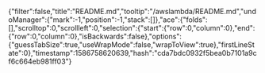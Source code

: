 {"filter":false,"title":"README.md","tooltip":"/awslambda/README.md","undoManager":{"mark":-1,"position":-1,"stack":[]},"ace":{"folds":[],"scrolltop":0,"scrollleft":0,"selection":{"start":{"row":0,"column":0},"end":{"row":0,"column":0},"isBackwards":false},"options":{"guessTabSize":true,"useWrapMode":false,"wrapToView":true},"firstLineState":0},"timestamp":1586758620639,"hash":"cda7bdc0932f5bea0b7101a9cf6c664eb981ff03"}